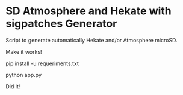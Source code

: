 # SD Atmosphere and Hekate with sigpatches Generator
Script to generate automatically Hekate and/or Atmosphere microSD.

Make it works!

pip install -u requeriments.txt

python app.py

Did it!
